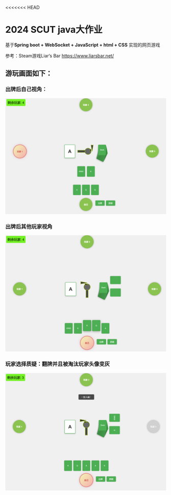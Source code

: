 <<<<<<< HEAD
# 2024 SCUT java大作业

基于**Spring boot + WebSocket + JavaScript + html + CSS** 实现的网页游戏

参考：Steam游戏Liar‘s Bar https://www.liarsbar.net/

## 游玩画面如下：

### 出牌后自己视角：

![image-20241222143210009](README.assets/image-20241222143210009.png)

### 出牌后其他玩家视角

![image-20241222143324030](README.assets/image-20241222143324030.png)

### 玩家选择质疑：翻牌并且被淘汰玩家头像变灰

![image-20241222143347319](README.assets/image-20241222143347319.png)

